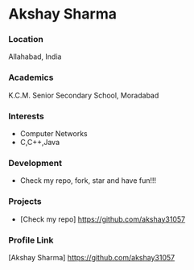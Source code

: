 # Akshay Sharma

### Location

Allahabad, India

### Academics

K.C.M. Senior Secondary School, Moradabad

### Interests

- Computer Networks
- C,C++,Java 

### Development

- Check my repo, fork, star and have fun!!!

### Projects

- [Check my repo] https://github.com/akshay31057

### Profile Link

[Akshay Sharma] https://github.com/akshay31057
